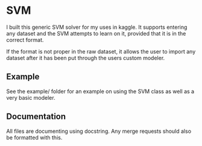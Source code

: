 # SVM

I built this generic SVM solver for my uses in kaggle. It supports entering any dataset and the SVM attempts to learn on it, provided that it is in the correct format.

If the format is not proper in the raw dataset, it allows the user to import any dataset after it has been put through the users custom modeler.

## Example

See the example/ folder for an example on using the SVM class as well as a very basic modeler.

## Documentation

All files are documenting using docstring. Any merge requests should also be formatted with this.
